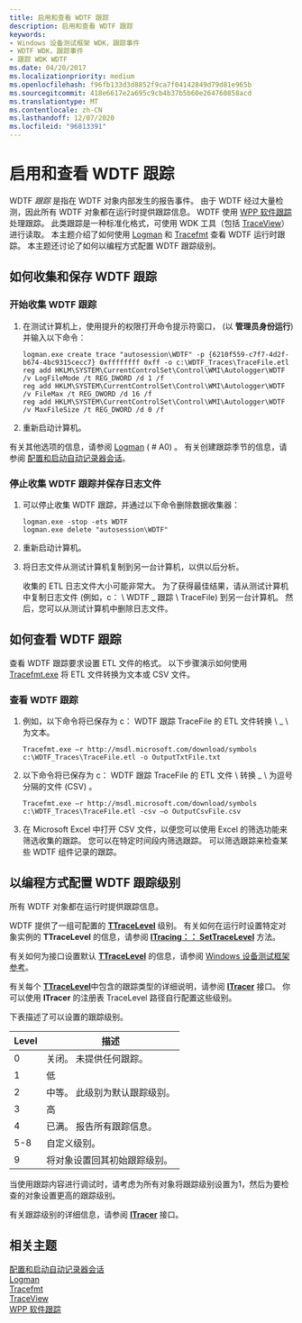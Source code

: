 ```yaml
---
title: 启用和查看 WDTF 跟踪
description: 启用和查看 WDTF 跟踪
keywords:
- Windows 设备测试框架 WDK，跟踪事件
- WDTF WDK，跟踪事件
- 跟踪 WDK WDTF
ms.date: 04/20/2017
ms.localizationpriority: medium
ms.openlocfilehash: f96fb133d3d8852f9ca7f04142849d79d81e965b
ms.sourcegitcommit: 418e6617e2a695c9cb4b37b5b60e264760858acd
ms.translationtype: MT
ms.contentlocale: zh-CN
ms.lasthandoff: 12/07/2020
ms.locfileid: "96813391"
---
```

# <a name="enabling-and-viewing-wdtf-traces"></a>启用和查看 WDTF 跟踪

WDTF *跟踪* 是指在 WDTF 对象内部发生的报告事件。 由于 WDTF 经过大量检测，因此所有 WDTF 对象都在运行时提供跟踪信息。 WDTF 使用 [WPP 软件跟踪](../devtest/wpp-software-tracing.md)处理跟踪。 此类跟踪是一种标准化格式，可使用 WDK 工具（包括 [TraceView](../devtest/using-traceview.md)）进行读取。 本主题介绍了如何使用 [Logman](/previous-versions/windows/it-pro/windows-server-2012-R2-and-2012/cc753820(v=ws.11)) 和 [Tracefmt](../devtest/tracefmt.md) 查看 WDTF 运行时跟踪。 本主题还讨论了如何以编程方式配置 WDTF 跟踪级别。

## <a name="how-to-collect-and-save-wdtf-traces"></a>如何收集和保存 WDTF 跟踪

### <a name="to-start-collecting-wdtf-traces"></a>开始收集 WDTF 跟踪

1. 在测试计算机上，使用提升的权限打开命令提示符窗口， (以 **管理员身份运行**) 并输入以下命令：

    ```syntax
    logman.exe create trace "autosession\WDTF" -p {6210f559-c7f7-4d2f-b674-4bc9315cecc7} 0xffffffff 0xff -o c:\WDTF_Traces\TraceFile.etl
    reg add HKLM\SYSTEM\CurrentControlSet\Control\WMI\Autologger\WDTF /v LogFileMode /t REG_DWORD /d 1 /f
    reg add HKLM\SYSTEM\CurrentControlSet\Control\WMI\Autologger\WDTF /v FileMax /t REG_DWORD /d 16 /f
    reg add HKLM\SYSTEM\CurrentControlSet\Control\WMI\Autologger\WDTF /v MaxFileSize /t REG_DWORD /d 0 /f
    ```

2. 重新启动计算机。

有关其他选项的信息，请参阅 [Logman](/previous-versions/windows/it-pro/windows-server-2012-R2-and-2012/cc753820(v=ws.11)) ( # A0) 。 有关创建跟踪季节的信息，请参阅 [配置和启动自动记录器会话](/windows/desktop/ETW/configuring-and-starting-an-autologger-session)。

### <a name="to-stop-collecting-wdtf-traces-and-save-log-files"></a>停止收集 WDTF 跟踪并保存日志文件

1. 可以停止收集 WDTF 跟踪，并通过以下命令删除数据收集器：

    ```syntax
    logman.exe -stop -ets WDTF
    logman.exe delete "autosession\WDTF"
    ```

2. 重新启动计算机。
3. 将日志文件从测试计算机复制到另一台计算机，以供以后分析。

    收集的 ETL 日志文件大小可能非常大。 为了获得最佳结果，请从测试计算机中复制日志文件 (例如，c： \\ WDTF \_ 跟踪 \\ TraceFile) 到另一台计算机。 然后，您可以从测试计算机中删除日志文件。

## <a name="how-to-view-wdtf-traces"></a>如何查看 WDTF 跟踪

查看 WDTF 跟踪要求设置 ETL 文件的格式。 以下步骤演示如何使用 [Tracefmt.exe](../devtest/tracefmt.md) 将 ETL 文件转换为文本或 CSV 文件。

### <a name="to-view-wdtf-traces"></a>查看 WDTF 跟踪

1. 例如，以下命令将已保存为 c： WDTF 跟踪 TraceFile 的 ETL 文件转换 \\ \_ \\ 为文本。

    ```syntax
    Tracefmt.exe –r http://msdl.microsoft.com/download/symbols c:\WDTF_Traces\TraceFile.etl -o OutputTxtFile.txt
    ```

2. 以下命令将已保存为 c： WDTF 跟踪 TraceFile 的 ETL 文件 \\ 转换 \_ \\ 为逗号分隔的文件 (CSV) 。

    ```syntax
    Tracefmt.exe –r http://msdl.microsoft.com/download/symbols c:\WDTF_Traces\TraceFile.etl -csv –o OutputCsvFile.csv
    ```

3. 在 Microsoft Excel 中打开 CSV 文件，以便您可以使用 Excel 的筛选功能来筛选收集的跟踪。 您可以在特定时间段内筛选跟踪。 可以筛选跟踪来检查某些 WDTF 组件记录的跟踪。

## <a name="programmatically-configuring-wdtf-trace-levels"></a>以编程方式配置 WDTF 跟踪级别

所有 WDTF 对象都在运行时提供跟踪信息。

WDTF 提供了一组可配置的 [**TTraceLevel**](/windows-hardware/drivers/ddi/index) 级别。 有关如何在运行时设置特定对象实例的 **TTraceLevel** 的信息，请参阅 [**ITracing：： SetTraceLevel**](/windows-hardware/drivers/ddi/index) 方法。

有关如何为接口设置默认 [**TTraceLevel**](/windows-hardware/drivers/ddi/index) 的信息，请参阅 [Windows 设备测试框架参考](/windows-hardware/drivers/ddi/index)。

有关每个 [**TTraceLevel**](/windows-hardware/drivers/ddi/index)中包含的跟踪类型的详细说明，请参阅 [**ITracer**](/windows-hardware/drivers/ddi/index) 接口。 你可以使用 **ITracer** 的注册表 TraceLevel 路径自行配置这些级别。

下表描述了可以设置的跟踪级别。

|Level|描述|
|----|----|
|0|关闭。 未提供任何跟踪。|
|1|低|
|2|中等。 此级别为默认跟踪级别。|
|3|高|
|4|已满。 报告所有跟踪信息。|
|5-8|自定义级别。|
|9|将对象设置回其初始跟踪级别。|

当使用跟踪内容进行调试时，请考虑为所有对象将跟踪级别设置为1，然后为要检查的对象设置更高的跟踪级别。

有关跟踪级别的详细信息，请参阅 [**ITracer**](/windows-hardware/drivers/ddi/index) 接口。

## <a name="related-topics"></a>相关主题

[配置和启动自动记录器会话](/windows/desktop/ETW/configuring-and-starting-an-autologger-session)  
[Logman](/previous-versions/windows/it-pro/windows-server-2012-R2-and-2012/cc753820(v=ws.11))  
[Tracefmt](../devtest/tracefmt.md)  
[TraceView](../devtest/using-traceview.md)  
[WPP 软件跟踪](../devtest/wpp-software-tracing.md)
